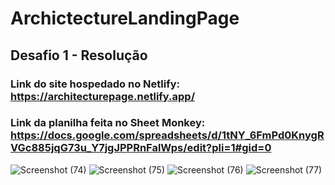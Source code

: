 ﻿# ArchictectureLandingPage

## Desafio 1 - Resolução

### Link do site hospedado no Netlify: https://architecturepage.netlify.app/


### Link da planilha feita no Sheet Monkey: https://docs.google.com/spreadsheets/d/1tNY_6FmPd0KnygRVGc885jqG73u_Y7jgJPPRnFalWps/edit?pli=1#gid=0





![Screenshot (74)](https://github.com/RaphaelMarquesMartorella/ArchictectureLandingPage/assets/118463534/9b4b2b56-c383-4de6-a5d6-8d2d28de1113)
![Screenshot (75)](https://github.com/RaphaelMarquesMartorella/ArchictectureLandingPage/assets/118463534/4ad3662f-2e3b-436c-803b-65c6920d854c)
![Screenshot (76)](https://github.com/RaphaelMarquesMartorella/ArchictectureLandingPage/assets/118463534/baf145a5-53ae-425c-a5a5-c48ec939d645)
![Screenshot (77)](https://github.com/RaphaelMarquesMartorella/ArchictectureLandingPage/assets/118463534/a20a9408-d3f8-42cf-a9bb-22fa60733ec6)
